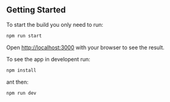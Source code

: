 ## Getting Started

To start the build you only need to run:

```bash
npm run start
```

Open [http://localhost:3000](http://localhost:3000) with your browser to see the result.

To see the app in developent run:

```bash
npm install
```

ant then:

```bash
npm run dev
```
